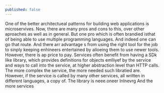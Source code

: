 ```yaml
---
published: false
---
```

One of the better architectueal patterns for building web applications is microservives. Now, there are many pros and cons to this, over other aproaches as well as in general. But one pro which is often brandied isthat of being able to use multiple programming languages. And indeed one can go that route. And there arr advantage s from using the right tool for the job to sinply keeping enhineers entertained by alloeing them to use newer tools. However, there is ap price to pay. Services often benefit from having a SDk like library, which provides definitions for objects emlliyef by the service and ways to call into the service, at higher abstraction level than HTTP calls. The more complex the service, the more needed such libratied are. However, if the service is called by many other services, all written in different languages, a copy of. The library is neee.oneer InInevrg  And the more services 



